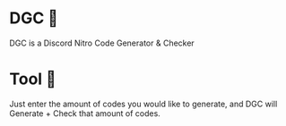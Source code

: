 # DGC 🌴
DGC is a Discord Nitro Code Generator & Checker

# Tool 🍃
Just enter the amount of codes you would like to generate, and DGC will Generate + Check that amount of codes.
